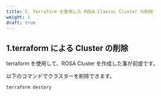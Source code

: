 ```yaml
---
title: 5. Terraform を使用した ROSA Classic Cluster の削除
weight: 1
draft: true
---
```


## 1.terraform による Cluster の削除

terraform を使用して、ROSA Cluster を作成した事が前提です。 

以下のコマンドでクラスターを削除できます。

```tpl
terraform destory                                    
```

